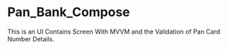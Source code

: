 # Pan_Bank_Compose
This is an UI Contains Screen With MVVM and the Validation of Pan Card Number Details.
